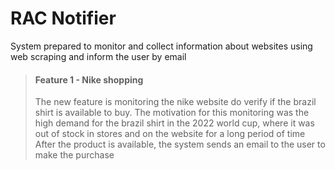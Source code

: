 # RAC Notifier

System prepared to monitor and collect information about websites using web scraping and inform the user by email

> #### Feature 1 - Nike shopping
> The new feature is monitoring the nike website do verify if the brazil shirt is available to buy.
> The motivation for this monitoring was the high demand for the brazil shirt in the 2022 world cup, where it was out of
> stock in stores and on the website for a long period of time
> After the product is available, the system sends an email to the user to make the purchase

